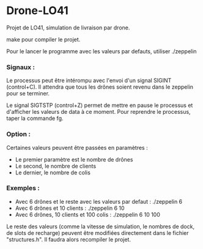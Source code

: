 # Drone-LO41
Projet de LO41, simulation de livraison par drone.

make pour compiler le projet.

Pour le lancer le programme avec les valeurs par defauts, utiliser ./zeppelin

### Signaux :
Le processus peut être intérompu avec l'envoi d'un signal SIGINT (control+C). Il attendra que tous les drônes soient revenu dans le zeppelin pour se terminer.

Le signal SIGTSTP (control+Z) permet de mettre en pause le processus et d'afficher les valeurs de data à ce moment. Pour reprendre le processus, taper la commande fg.

### Option :
Certaines valeurs peuvent être passées en paramètres :
- Le premier paramètre est le nombre de drônes
- Le second, le nombre de clients
- Le dernier, le nombre de colis
  
### Exemples :
- Avec 6 drônes et le reste avec les valeurs par defaut : ./zeppelin 6
- Avec 6 drônes et 10 clients : ./zeppelin 6 10
- Avec 6 drônes, 10 clients et 100 colis : ./zeppelin 6 10 100

Le reste des valeurs (comme la vitesse de simulation, le nombres de dock, de slots de recharge) peuvent être modifiées directement dans le fichier "structures.h". Il faudra alors recompiler le projet.
